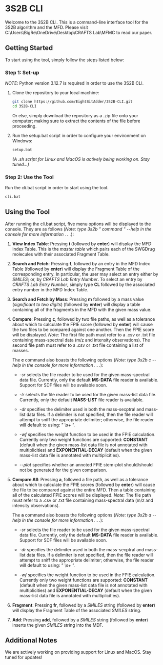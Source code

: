 # 3S2B CLI

Welcome to the 3S2B CLI. This is a command-line interface tool for the 3S2B algorithm and the MFD. Please visit C:\Users\BigRe\OneDrive\Desktop\CRAFTS Lab\MFMC to read our paper.

## Getting Started

To start using the tool, simply follow the steps listed below:

### Step 1: Set-up
*NOTE*: Python version 3.12.7 is required in order to use the 3S2B CLI.

1. Clone the repository to your local machine:
    ```bash
    git clone https://github.com/EightBitAdder/3S2B-CLI.git
    cd 3S2B-CLI
    ```

    Or else, simply download the repository as a .zip file onto your computer; making sure to extract the contents of the file before proceeding.

2. Run the setup.bat script in order to configure your environment on Windows:
    ```bash
    setup.bat
    ```

    *(A .sh script for Linux and MacOS is actively being working on. Stay tuned...)*

### Step 2: Use the Tool
Run the cli.bat script in order to start using the tool.
```bash
cli.bat
```

## Using the Tool

After running the cli.bat script, five menu options will be displayed to the console. They are as follows (*Note: type 3s2b " command " --help in the console for more information . . .*):

1. **View Index Table**: Pressing **i** (followed by **enter**) will display the MFD Index Table. This is the *master table* which pairs each of the SWGDrug molecules with their associated Fragment Table.

2. **Search and Fetch**: Pressing **f**, followed by an entry in the MFD Index Table (followed by **enter**) will display the Fragment Table of the corresponding entry. In particular, the user may select an entry either by *SMILES*; or, by *CRAFTS Lab Entry Number*. To select an entry by *CRAFTS Lab Entry Number*, simply type **CL** followed by the associated entry number in the MFD Index Table.

3. **Search and Fetch by Mass**: Pressing **m** followed by a mass value (*significant to two digits*) (followed by **enter**) will display a table containing all of the fragments in the MFD with the given mass value.

4. **Compare**: Pressing **c**, followed by two file paths, as well as a tolerance about which to calculate the FPIE score (followed by **enter**) will cause the two files to be compared against one another. Then the FPIE score will be displayed. *Note*: The first file path must refer to a .csv or .txt file containing mass-spectral data (m/z and intensity observations). The second file path must refer to a .csv or .txt file containing a list of masses.

    The **c** command also boasts the following options (*Note: type 3s2b c --help in the console for more information . . .*):

    - *-sr* selects the file reader to be used for the given mass-spectral data file. Currently, only the default **MS-DATA** file reader is available. Support for SDF files will be available soon.
    
    - *-lr* selects the file reader to be used for the given mass-list data file. Currently, only the default **MASS-LIST** file reader is available.
    
    - *-dr* specifies the delimiter used in both the mass-secptral and mass-list data files. If a delimiter is not specified, then the file reader will attempt to sniff the appropriate delimiter; otherwise, the file reader will default to using: *" \s+ "*.
    
    - *-wf* specifies the weight function to be used in the FPIE calculation. Currently only two weight functions are supported: **CONSTANT** (default when the given mass-list data file is not annotated with multiplicities) and **EXPONENTIAL-DECAY** (default when the given mass-list data file is annotated with multiplicities).
    
    - *--plot* specifies whether an annoted FPIE stem-plot should/should not be generated for the given comparison.

5. **Compare All**: Pressing **a**, followed a file path, as well as a tolerance about which to calculate the FPIE scores (followed by **enter**) will cause the file to be compared against the entire MFD. Then a table containing all of the calculated FPIE scores will be displayed. *Note*: The file path must refer to a .csv or .txt file containing mass-spectral data (m/z and intensity observations).

    The **a** command also boasts the following options (*Note: type 3s2b a --help in the console for more information . . .*):

    - *-sr* selects the file reader to be used for the given mass-spectral data file. Currently, only the default **MS-DATA** file reader is available. Support for SDF files will be available soon.
    
    - *-dr* specifies the delimiter used in both the mass-secptral and mass-list data files. If a delimiter is not specified, then the file reader will attempt to sniff the appropriate delimiter; otherwise, the file reader will default to using: *" \s+ "*.
    
    - *-wf* specifies the weight function to be used in the FPIE calculation. Currently only two weight functions are supported: **CONSTANT** (default when the given mass-list data file is not annotated with multiplicities) and **EXPONENTIAL-DECAY** (default when the given mass-list data file is annotated with multiplicities).

6. **Fragment**: Pressing **fr**, followed by a *SMILES* string (followed by **enter**) will display the Fragment Table of the associated *SMILES* string.

7. **Add**: Pressing **add**, followed by a *SMILES* string (followed by **enter**) inserts the given *SMILES* string into the MDF.

## Additional Notes

We are actively working on providing support for Linux and MacOS. Stay tuned for updates!